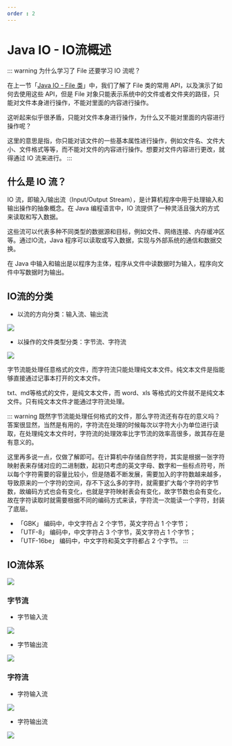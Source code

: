 ```yaml
---
order : 2
---
```


# Java IO - IO流概述

::: warning 为什么学习了 File 还要学习 IO 流呢？

在上一节「[Java IO - File 类](/java/io/file.html)」中，我们了解了 File 类的常用 API，以及演示了如何去使用这些 API，但是 File 对象只能表示系统中的文件或者文件夹的路径，只能对文件本身进行操作，不能对里面的内容进行操作。

这听起来似乎很矛盾，只能对文件本身进行操作，为什么又不能对里面的内容进行操作呢？

这里的意思是指，你只能对该文件的一些基本属性进行操作，例如文件名、文件大小、文件格式等等，而不能对文件的内容进行操作。想要对文件内容进行更改，就得通过 IO 流来进行。
:::

## 什么是 IO 流？


IO 流，即输入/输出流（Input/Output Stream），是计算机程序中用于处理输入和输出操作的抽象概念。在 Java 编程语言中，IO 流提供了一种灵活且强大的方式来读取和写入数据。

这些流可以代表多种不同类型的数据源和目标，例如文件、网络连接、内存缓冲区等。通过IO流，Java 程序可以读取或写入数据，实现与外部系统的通信和数据交换。

在 Java 中输入和输出是以程序为主体，程序从文件中读数据时为输入，程序向文件中写数据时为输出。

## IO流的分类

- 以流的方向分类：输入流、输出流

![](../../../assets/io-stream-system/2024-04-12-14-38-03.png)

- 以操作的文件类型分类：字节流、字符流

![](../../../assets/io-stream-system/2024-04-12-14-39-41.png)

字节流能处理任意格式的文件，而字符流只能处理纯文本文件。纯文本文件是指能够直接通过记事本打开的文本文件。

txt、md等格式的文件，是纯文本文件，而 word、xls 等格式的文件就不是纯文本文件。只有纯文本文件才能通过字符流处理。

::: warning 既然字节流能处理任何格式的文件，那么字符流还有存在的意义吗？
答案很显然，当然是有用的，字符流在处理的时候每次以字符大小为单位进行读取，在处理纯文本文件时，字符流的处理效率比字节流的效率高很多，故其存在是有意义的。

这里再多说一点，仅做了解即可。在计算机中存储自然字符，其实是根据一张字符映射表来存储对应的二进制数，起初只考虑的英文字母、数字和一些标点符号，所以每个字符需要的容量比较小，但是随着不断发展，需要加入的字符数越来越多，导致原来的一个字符的空间，存不下这么多的字符，就需要扩大每个字符的字节数，故编码方式也会有变化，也就是字符映射表会有变化，故字节数也会有变化，故在字符读取时就需要根据不同的编码方式来读，字符流一次能读一个字符，封装了底层。
- 「GBK」 编码中，中文字符占 2 个字节，英文字符占 1 个字节；
- 「UTF-8」 编码中，中文字符占 3 个字节，英文字符占 1 个字节；
- 「UTF-16be」 编码中，中文字符和英文字符都占 2 个字节。
:::

## IO流体系

![](../../../assets/io-stream-system/2024-04-19-11-12-30.png)

### 字节流

- 字节输入流

![](../../../assets/io-stream-system/2024-04-19-11-14-55.png)

- 字节输出流

![](../../../assets/io-stream-system/2024-04-19-11-15-09.png)


### 字符流

- 字符输入流

![](../../../assets/io-stream-system/2024-04-19-11-15-27.png)

- 字符输出流

![](../../../assets/io-stream-system/2024-04-19-11-15-33.png)